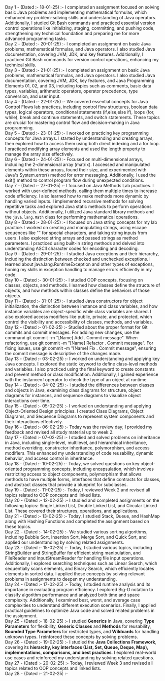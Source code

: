 Day 1 - (Dated :- 18-01-25) :- I completed an assignment focused on solving basic Java problems and implementing mathematical formulas, which enhanced my problem-solving skills and understanding of Java operators. Additionally, I studied Git Bash commands and practiced essential version control operations like initializing, staging, committing, and pushing code, strengthening my technical foundation and preparing me for more advanced programming tasks.  
Day 2 - (Dated :- 20-01-25) :- I completed an assignment on basic Java problems, mathematical formulas, and Java operators. I also studied Java documentation, covering JVM, JDK, and key features. Additionally, I practiced Git Bash commands for version control operations, enhancing my technical skills.  
Day 3 - (Dated :- 21-01-25) :- I completed an assignment on basic Java problems, mathematical formulas, and Java operators. I also studied Java documentation, covering JVM, JDK, key features, and Java Programming Elements 01, 02, and 03, including topics such as comments, basic data types, variables, arithmetic operators, operator precedence, type conversion, and user input.  
Day 4 - (Dated :- 22-01-25) :- We covered essential concepts for Java Control Flows lab practices, including control flow structures, boolean data types, logical operators, conditional statements (if,else,else if), loops (for, while), break and continue statements, and switch statements. These topics are crucial for mastering control flow and decision-making in Java programming.  
Day 5 - (Dated :- 23-01-25) :- I worked on practicing key programming concepts for Java arrays. I started by understanding and creating arrays, then explored how to access them using both direct indexing and a for loop. I practiced modifying array elements and used the length property to manage the array size effectively.  
Day 6 - (Dated :- 24-01-25) :- Focused on multi-dimensional arrays, including the 2-dimensional array (matrix). I accessed and manipulated elements within these arrays, found their size, and experimented with Java's System.error() method for error messaging. Additionally, I used the exit() method to control program flow during unexpected conditions.  
Day 7 - (Dated :- 27-01-25) :- I focused on Java Methods Lab practices. I worked with user-defined methods, calling them multiple times to increase code efficiency. I also learned how to make methods more dynamic by handling varied inputs. I implemented recursive methods for solving repetitive tasks and explored Java static methods to perform operations without objects. Additionally, I utilized Java standard library methods and the `java.lang.Math` class for performing mathematical operations.  
Day 8 - (Dated :- 28-01-25) :- I focused on Java string concepts for my lab practice. I worked on creating and manipulating strings, using escape sequences like "" for special characters, and taking string inputs from users. I also explored string arrays and passed strings as method parameters. I practiced using built-in string methods and delved into understanding ASCII character codes for encoding and decoding.  
Day 9 - (Dated :- 29-01-25) :- I studied Java exceptions and their hierarchy, including the distinction between checked and unchecked exceptions. I learned about java.lang.RuntimeException and other types of exceptions, honing my skills in exception handling to manage errors efficiently in my code.  
Day 10 - (Dated :- 30-01-25) :- I studied OOP concepts, focusing on classes, objects, and methods. I learned how classes define the structure of objects, and how methods within classes define the behaviors of those objects.  
Day 11 - (Dated :- 31-01-25) :- I studied Java constructors for object initialization, the distinction between instance and class variables, and how instance variables are object-specific while class variables are shared. I also explored access modifiers like public, private, and protected, which control the visibility and accessibility of classes, methods, and variables.  
Day 12 - (Dated :- 01-02-25) :- Studied about the proper format for Git commits and commit messages. For adding new changes, use the command git commit -m "[Name] Add . Commit message". When refactoring, use git commit -m "[Name] Refactor . Commit message". For fixing issues, use git commit -m "[Name] Fix . Commit message", ensuring the commit message is descriptive of the changes made.  
Day 13 - (Dated :- 03-02-25) :- I worked on understanding and applying key Java concepts. I explored the static keyword to define class-level methods and variables. I also practiced using the final keyword to create constants and prevent method or class modification. Additionally, I gained experience with the instanceof operator to check the type of an object at runtime.  
Day 14 - (Dated :- 04-02-25) :- I studied the differences between classes and objects in Java, examining class diagrams for structure, object diagrams for instances, and sequence diagrams to visualize object interactions over time.  
Day 15 - (Dated :- 05-02-25) :- I worked on understanding and applying Object-Oriented Design principles. I created Class Diagrams, Object Diagrams, and Sequence Diagrams to represent system components and their interactions effectively.  
Day 16 - (Dated :- 06-02-25) :- Today was the review day; I provided my feedback and revised all study material up to week 2.  
Day 17 - (Dated :- 07-02-25) :- I studied and solved problems on inheritance in Java, including single-level, multilevel, and hierarchical inheritance, method overriding, constructor inheritance, polymorphism, and access modifiers. This enhanced my understanding of code reusability, dynamic behavior, and access control in inheritance.  
Day 18 - (Dated :- 10-02-25) :- Today, we solved questions on key object-oriented programming concepts, including encapsulation, which involves restricting access to object components, polymorphism that allows methods to have multiple forms, interfaces that define contracts for classes, and abstract classes that provide a blueprint for subclasses.  
Day 19 - (Dated :- 11-02-25) :- Today, I reviewed Week 2 and revised all topics related to OOP concepts and linked lists.  
Day 20 - (Dated :- 12-02-25) :- I studied and completed assignments on the following topics: Single Linked List, Double Linked List, and Circular Linked List. These covered their structures, operations, and applications.  
Day 21 - (Dated :- 13-02-25) :- Today, I studied Stack, Queue, and HashMap along with Hashing Functions and completed the assignment based on these topics.  
Day 22 - (Dated :- 14-02-25) :- We studied various sorting algorithms, including Bubble Sort, Insertion Sort, Merge Sort, and Quick Sort, and applied our understanding by solving related assignments.  
Day 23 - (Dated :- 15-02-25) :- Today, I studied various topics, including StringBuilder and StringBuffer for efficient string manipulation, and FileReader and InputStreamReader for handling file input operations. Additionally, I explored searching techniques such as Linear Search, which sequentially scans elements, and Binary Search, which efficiently locates elements in sorted data. I applied these concepts by solving relevant problems in assignments to deepen my understanding.  
Day 24 - (Dated :- 17-02-25) :- Today, I studied runtime analysis and its importance in evaluating program efficiency. I explored Big-O notation to classify algorithm performance and analyzed both time and space complexity. Additionally, I examined best, worst, and average case complexities to understand different execution scenarios. Finally, I applied practical guidelines to optimize Java code and solved related problems in the assignment.  
Day 25 - (Dated :- 18-02-25) :- I studied **Generics** in Java, covering **Type Parameters** for flexibility, **Generic Classes** and **Methods** for reusability, **Bounded Type Parameters** for restricted types, and **Wildcards** for handling unknown types. I reinforced these concepts by solving problems.  
Day 26 - (Dated :- 19-02-25) :- I studied the **Java Collections Framework**, covering its **hierarchy, key interfaces (List, Set, Queue, Deque, Map), implementations, comparisons, and best practices**. I explored real-world use cases and reinforced my understanding by solving related questions.  
Day 27 - (Dated :- 20-02-25) :-  Today, I reviewed Week 3 and revised all topics related to OOP concepts and linked lists.  
Day 28 - (Dated :- 21-02-25) :- 
